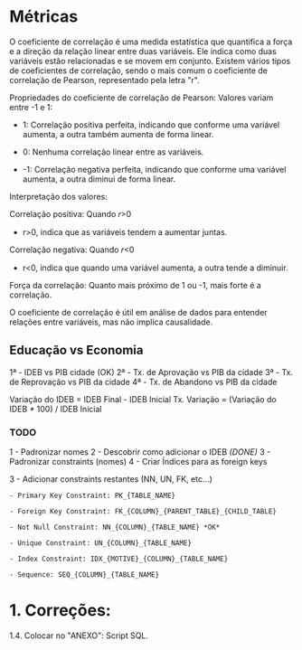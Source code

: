 # Métricas

O coeficiente de correlação é uma medida estatística que quantifica a força e a direção da relação linear entre duas variáveis. Ele indica como duas variáveis estão relacionadas e se movem em conjunto. Existem vários tipos de coeficientes de correlação, sendo o mais comum o coeficiente de correlação de Pearson, representado pela letra "r".

Propriedades do coeficiente de correlação de Pearson:
Valores variam entre -1 e 1:

- 1: Correlação positiva perfeita, indicando que conforme uma variável aumenta, a outra também aumenta de forma linear.

- 0: Nenhuma correlação linear entre as variáveis.

- -1: Correlação negativa perfeita, indicando que conforme uma variável aumenta, a outra diminui de forma linear.

Interpretação dos valores:

Correlação positiva: Quando 𝑟>0
- r>0, indica que as variáveis tendem a aumentar juntas.

Correlação negativa: Quando 𝑟<0
- r<0, indica que quando uma variável aumenta, a outra tende a diminuir.

Força da correlação: Quanto mais próximo de 1 ou -1, mais forte é a correlação.

O coeficiente de correlação é útil em análise de dados para entender relações entre variáveis, mas não implica causalidade.

## Educação vs Economia

1ª - IDEB vs PIB cidade (OK)
2ª - Tx. de Aprovação vs PIB da cidade
3ª - Tx. de Reprovação vs PIB da cidade
4ª - Tx. de Abandono vs PIB da cidade

Variação do IDEB = IDEB Final - IDEB Inicial
Tx. Variação = (Variação do IDEB * 100) / IDEB Inicial


### TODO

1 - Padronizar nomes
2 - Descobrir como adicionar o IDEB *(DONE)*
3 - Padronizar constraints (nomes)
4 - Criar Índices para as foreign keys

3 - Adicionar constraints restantes (NN, UN, FK, etc...)
    
    - Primary Key Constraint: PK_{TABLE_NAME}
    
    - Foreign Key Constraint: FK_{COLUMN}_{PARENT_TABLE}_{CHILD_TABLE}
    
    - Not Null Constraint: NN_{COLUMN}_{TABLE_NAME} *OK*
    
    - Unique Constraint: UN_{COLUMN}_{TABLE_NAME}

    - Index Constraint: IDX_{MOTIVE}_{COLUMN}_{TABLE_NAME}

    - Sequence: SEQ_{COLUMN}_{TABLE_NAME}

# 1. Correções: 

1.4. Colocar no "ANEXO": Script SQL. 
